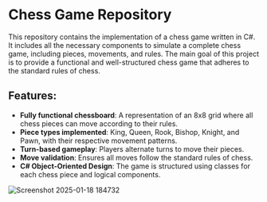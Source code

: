 # Chess Game Repository

This repository contains the implementation of a chess game written in C#. It includes all the necessary components to simulate a complete chess game, including pieces, movements, and rules. The main goal of this project is to provide a functional and well-structured chess game that adheres to the standard rules of chess.

## Features:

- **Fully functional chessboard**: A representation of an 8x8 grid where all chess pieces can move according to their rules.
- **Piece types implemented**: King, Queen, Rook, Bishop, Knight, and Pawn, with their respective movement patterns.
- **Turn-based gameplay**: Players alternate turns to move their pieces.
- **Move validation**: Ensures all moves follow the standard rules of chess.
- **C# Object-Oriented Design**: The game is structured using classes for each chess piece and logical components.

![Screenshot 2025-01-18 184732](https://github.com/user-attachments/assets/3d821c2d-c6c0-43a4-8423-bf4a3d7f66d2)

